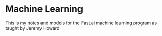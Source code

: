 # Machine Learning

This is my notes and models for the Fast.ai machine learning program as taught by Jeremy Howard

